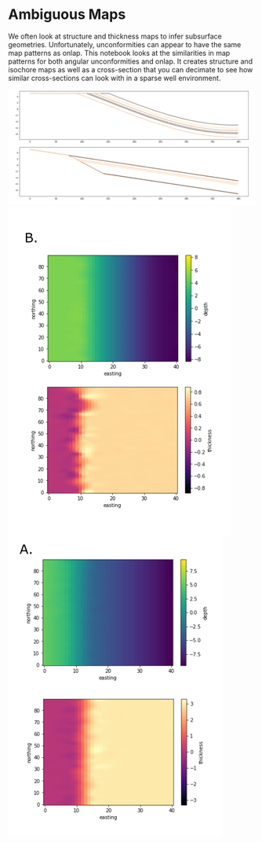 # Ambiguous Maps
We often look at structure and thickness maps to infer subsurface geometries.
Unfortunately, unconformities can appear to have the same map patterns as
onlap. This notebook looks at the similarities in map patterns for both
angular unconformities and onlap. It creates structure and isochore maps as
well as a cross-section that you can decimate to see how similar cross-sections
can look with in a sparse well environment.

![Cross Section](cross-section.PNG)
![Angular Unconformity](angular.PNG)
![Onlap](onlap.PNG)
